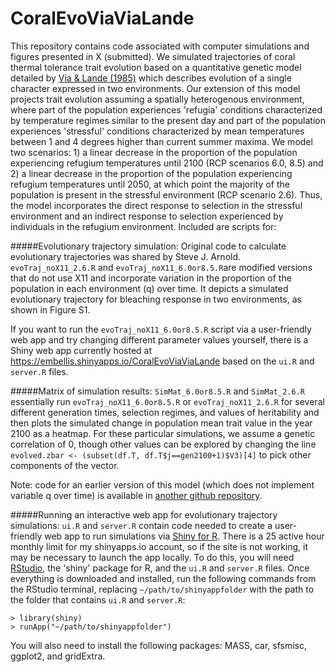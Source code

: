 # CoralEvoViaViaLande

This repository contains code associated with computer simulations and figures presented in X (submitted).  We simulated trajectories of coral thermal tolerance trait evolution based on a quantitative genetic model detailed by [Via & Lande (1985)](http://www.jstor.org/stable/2408649) which describes evolution of a single character expressed in two environments.  Our extension of this model projects trait evolution assuming a spatially heterogenous environment, where part of the population experiences 'refugia' conditions characterized by temperature regimes similar to the present day and part of the population experiences 'stressful' conditions characterized by mean temperatures between 1 and 4 degrees higher than current summer maxima.  We model two scenarios: 1) a linear decrease in the proportion of the population experiencing refugium temperatures until 2100 (RCP scenarios 6.0, 8.5) and 2) a linear decrease in the proportion of the population experiencing refugium temperatures until 2050, at which point the majority of the population is present in the stressful environment (RCP scenario 2.6).  Thus, the model incorporates the direct response to selection in the stressful environment and an indirect response to selection experienced by individuals in the refugium environment.  Included are scripts for:

#####Evolutionary trajectory simulation:
Original code to calculate evolutionary trajectories was shared by Steve J. Arnold.  `evoTraj_noX11_2.6.R` and `evoTraj_noX11_6.0or8.5.R`are modified versions that do not use X11 and incorporate variation in the proportion of the population in each environment (q) over time.  It depicts a simulated evolutionary trajectory for bleaching response in two environments, as shown in Figure S1.

If you want to run the `evoTraj_noX11_6.0or8.5.R` script via a user-friendly web app and try changing different parameter values yourself, there is a Shiny web app currently hosted at https://embellis.shinyapps.io/CoralEvoViaViaLande based on the `ui.R` and `server.R` files.

#####Matrix of simulation results:
`SimMat_6.0or8.5.R` and `SimMat_2.6.R` essentially run `evoTraj_noX11_6.0or8.5.R` or `evoTraj_noX11_2.6.R` for several different generation times, selection regimes, and values of heritability and then plots the simulated change in population mean trait value in the year 2100 as a heatmap.  For these particular simulations, we assume a genetic correlation of 0, though other values can be explored by changing the line `evolved.zbar <- (subset(df.T, df.T$j==gen2100+1)$V3)[4]` to pick other components of the vector.

Note: code for an earlier version of this model (which does not implement variable q over time) is available in [another github repository](https://github.com/em-bellis/bleachingevolution).

#####Running an interactive web app for evolutionary trajectory simulations:
`ui.R` and `server.R` contain code needed to create a user-friendly web app to run simulations via [Shiny for R](http://shiny.rstudio.com).  There is a 25 active hour monthly limit for my shinyapps.io account, so if the site is not working, it may be necessary to launch the app locally.  To do this, you will need [RStudio](https://www.rstudio.com), the 'shiny' package for R, and the `ui.R` and `server.R` files. Once everything is downloaded and installed, run the following commands from the RStudio terminal, replacing `~/path/to/shinyappfolder` with the path to the folder that contains `ui.R` and `server.R`:
```
> library(shiny)
> runApp("~/path/to/shinyappfolder")
```
You will also need to install the following packages: MASS, car, sfsmisc, ggplot2, and gridExtra.
